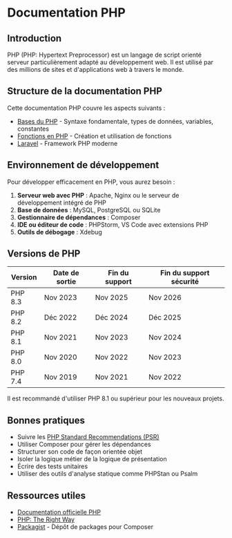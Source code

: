 # Documentation PHP

## Introduction

PHP (PHP: Hypertext Preprocessor) est un langage de script orienté serveur particulièrement adapté au développement web. Il est utilisé par des millions de sites et d'applications web à travers le monde.

## Structure de la documentation PHP

Cette documentation PHP couvre les aspects suivants :

- [Bases du PHP](bases.md) - Syntaxe fondamentale, types de données, variables, constantes
- [Fonctions en PHP](fonctions.md) - Création et utilisation de fonctions
- [Laravel](laravel/index.md) - Framework PHP moderne

## Environnement de développement

Pour développer efficacement en PHP, vous aurez besoin :

1. **Serveur web avec PHP** : Apache, Nginx ou le serveur de développement intégré de PHP
2. **Base de données** : MySQL, PostgreSQL ou SQLite
3. **Gestionnaire de dépendances** : Composer
4. **IDE ou éditeur de code** : PHPStorm, VS Code avec extensions PHP
5. **Outils de débogage** : Xdebug

## Versions de PHP

| Version | Date de sortie | Fin du support | Fin du support sécurité |
| ------- | -------------- | -------------- | ----------------------- |
| PHP 8.3 | Nov 2023       | Nov 2025       | Nov 2026                |
| PHP 8.2 | Déc 2022       | Déc 2024       | Déc 2025                |
| PHP 8.1 | Nov 2021       | Nov 2023       | Nov 2024                |
| PHP 8.0 | Nov 2020       | Nov 2022       | Nov 2023                |
| PHP 7.4 | Nov 2019       | Nov 2021       | Nov 2022                |

Il est recommandé d'utiliser PHP 8.1 ou supérieur pour les nouveaux projets.

## Bonnes pratiques

- Suivre les [PHP Standard Recommendations (PSR)](https://www.php-fig.org/psr/)
- Utiliser Composer pour gérer les dépendances
- Structurer son code de façon orientée objet
- Isoler la logique métier de la logique de présentation
- Écrire des tests unitaires
- Utiliser des outils d'analyse statique comme PHPStan ou Psalm

## Ressources utiles

- [Documentation officielle PHP](https://www.php.net/manual/fr/)
- [PHP: The Right Way](https://phptherightway.com/)
- [Packagist](https://packagist.org/) - Dépôt de packages pour Composer
